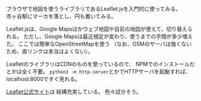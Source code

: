 ブラウザで地図を使うライブラリであるLeaflet.jsを入門的に使ってみる。  
市ヶ谷駅にマーカを落とし、円も書いてみる。

Leaflet.jsは、Google Mapsほかウェブ地図や自前の地図が使えて、切り替えられる。
ただし、Google Mapsは最近規定が変わり、使うまでの手間が多少増えた。
ここでは簡単なOpenStreetMapを使う
（なお、OSMのサーバは強くないため、直リンクは本当はよくない）。

LeafletのライブラリはCDNのものを使っているので、
NPMでのインストールだとかは全く不要。
`python3 -m http.server`とかでHTTPサーバを起動すれば、
localhost:8000ですぐ見れる。

[Leaflet公式サイト](http://leafletjs.com/examples.html)は
結構充実している。
色々試せそう。